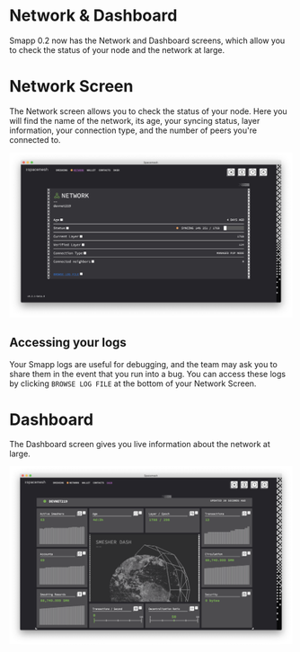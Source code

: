 # Network & Dashboard

Smapp 0.2 now has the Network and Dashboard screens, which allow you to check the status of your node and the network at large.

# Network Screen

The Network screen allows you to check the status of your node. Here you will find the name of the network, its age, your syncing status, layer information, your connection type, and the number of peers you're connected to.  

![](images/v1.0/network_screen.png)

## Accessing your logs

Your Smapp logs are useful for debugging, and the team may ask you to share them in the event that you run into a bug. You can access these logs by clicking `BROWSE LOG FILE` at the bottom of your Network Screen.

# Dashboard

The Dashboard screen gives you live information about the network at large.

![](images/v1.0/dash.png)

